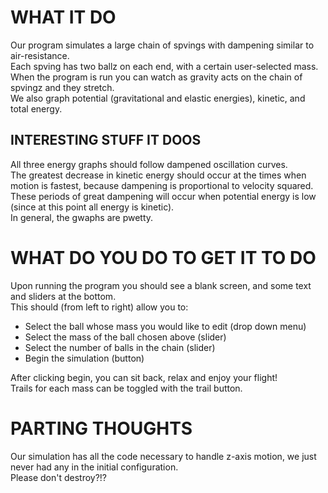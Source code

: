 # WHAT IT DO
Our program simulates a large chain of spvings with dampening similar to air-resistance. \
Each spving has two ballz on each end, with a certain user-selected mass. \
When the program is run you can watch as gravity acts on the chain of spvingz and they stretch. \
We also graph potential (gravitational and elastic energies), kinetic, and total energy.

## INTERESTING STUFF IT DOOS
All three energy graphs should follow dampened oscillation curves. \
The greatest decrease in kinetic energy should occur at the times when motion is fastest, because dampening is proportional to velocity squared. \
These periods of great dampening will occur when potential energy is low (since at this point all energy is kinetic). \
In general, the gwaphs are pwetty.

# WHAT DO YOU DO TO GET IT TO DO
Upon running the program you should see a blank screen, and some text and sliders at the bottom. \
This should (from left to right) allow you to:
* Select the ball whose mass you would like to edit (drop down menu)
* Select the mass of the ball chosen above (slider)
* Select the number of balls in the chain (slider)
* Begin the simulation (button)

After clicking begin, you can sit back, relax and enjoy your flight! \
Trails for each mass can be toggled with the trail button.

# PARTING THOUGHTS
Our simulation has all the code necessary to handle z-axis motion, we just never had any in the initial configuration. \
Please don't destroy?!?
